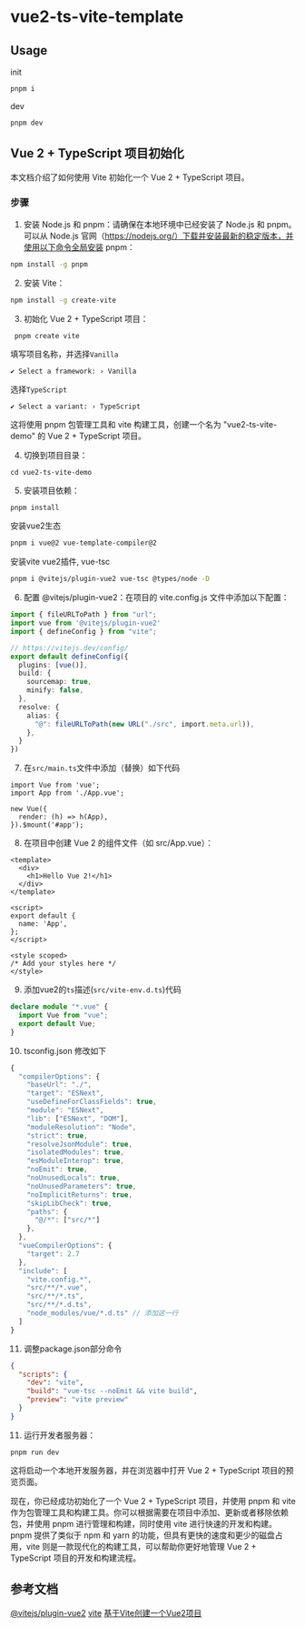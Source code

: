 # vue2-ts-vite-template

## Usage

init 
```sh
pnpm i
```

dev
```sh
pnpm dev
```

## Vue 2 + TypeScript 项目初始化

本文档介绍了如何使用 Vite 初始化一个 Vue 2 + TypeScript 项目。

### 步骤

1. 安装 Node.js 和 pnpm：请确保在本地环境中已经安装了 Node.js 和 pnpm。可以从 Node.js 官网（https://nodejs.org/）下载并安装最新的稳定版本，并使用以下命令全局安装 pnpm：

```sh
npm install -g pnpm

```

2. 安装 Vite：

```sh
npm install -g create-vite
```

3. 初始化 Vue 2 + TypeScript 项目：

```sh
 pnpm create vite
```

填写项目名称，并选择`Vanilla`

```
✔ Select a framework: › Vanilla
```

选择`TypeScript`
```
✔ Select a variant: › TypeScript
```

这将使用 pnpm 包管理工具和 vite 构建工具，创建一个名为 "vue2-ts-vite-demo" 的 Vue 2 + TypeScript 项目。

4. 切换到项目目录：

```
cd vue2-ts-vite-demo
```

5. 安装项目依赖：

```
pnpm install
```

安装vue2生态
```sh
pnpm i vue@2 vue-template-compiler@2
```

安装vite vue2插件, vue-tsc
```sh
pnpm i @vitejs/plugin-vue2 vue-tsc @types/node -D
```

6. 配置 @vitejs/plugin-vue2：在项目的 vite.config.js 文件中添加以下配置：

```ts
import { fileURLToPath } from "url";
import vue from '@vitejs/plugin-vue2'
import { defineConfig } from "vite";

// https://vitejs.dev/config/
export default defineConfig({
  plugins: [vue()],
  build: {
    sourcemap: true,
    minify: false,
  },
  resolve: {
    alias: {
      "@": fileURLToPath(new URL("./src", import.meta.url)),
    },
  }
})
```

7. 在`src/main.ts`文件中添加（替换）如下代码

```
import Vue from 'vue';
import App from './App.vue';

new Vue({
  render: (h) => h(App),
}).$mount('#app');

```

8. 在项目中创建 Vue 2 的组件文件（如 src/App.vue）：

```vue
<template>
  <div>
    <h1>Hello Vue 2!</h1>
  </div>
</template>

<script>
export default {
  name: 'App',
};
</script>

<style scoped>
/* Add your styles here */
</style>

```

9. 添加vue2的`ts`描述(`src/vite-env.d.ts`)代码

```ts
declare module "*.vue" {
  import Vue from "vue";
  export default Vue;
}
```

10. tsconfig.json 修改如下

```ts
{
  "compilerOptions": {
    "baseUrl": "./",
    "target": "ESNext",
    "useDefineForClassFields": true,
    "module": "ESNext",
    "lib": ["ESNext", "DOM"],
    "moduleResolution": "Node",
    "strict": true,
    "resolveJsonModule": true,
    "isolatedModules": true,
    "esModuleInterop": true,
    "noEmit": true,
    "noUnusedLocals": true,
    "noUnusedParameters": true,
    "noImplicitReturns": true,
    "skipLibCheck": true,
    "paths": {
      "@/*": ["src/*"]
    },
  },
  "vueCompilerOptions": {
    "target": 2.7
  },
  "include": [
    "vite.config.*",
    "src/**/*.vue",
    "src/**/*.ts",
    "src/**/*.d.ts",
    "node_modules/vue/*.d.ts" // 添加这一行
  ]
}

```
11. 调整package.json部分命令

```json
{
  "scripts": {
    "dev": "vite",
    "build": "vue-tsc --noEmit && vite build",
    "preview": "vite preview"
  }
}
```

11. 运行开发者服务器：


```
pnpm run dev

```

这将启动一个本地开发服务器，并在浏览器中打开 Vue 2 + TypeScript 项目的预览页面。

现在，你已经成功初始化了一个 Vue 2 + TypeScript 项目，并使用 pnpm 和 vite 作为包管理工具和构建工具。你可以根据需要在项目中添加、更新或者移除依赖包，并使用 pnpm 进行管理和构建，同时使用 vite 进行快速的开发和构建。pnpm 提供了类似于 npm 和 yarn 的功能，但具有更快的速度和更少的磁盘占用，vite 则是一款现代化的构建工具，可以帮助你更好地管理 Vue 2 + TypeScript 项目的开发和构建流程。

## 参考文档

[@vitejs/plugin-vue2](https://github.com/vitejs/vite-plugin-vue2)
[vite](https://cn.vitejs.dev/guide/)
[基于Vite创建一个Vue2项目](https://juejin.cn/post/7130924539067760677)